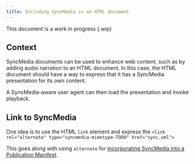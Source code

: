 ```yaml
---
title: Including SyncMedia in an HTML document
---
```

This document is a work in progress {.wip}

## Context

SyncMedia documents can be used to enhance web content, such as by adding audio narration to an HTML document. In this case, the HTML document should have a way to express that it has a SyncMedia presentation for its own content.

A SyncMedia-aware user agent can then load the presentation and invoke playback.

## Link to SyncMedia

One idea is to use the HTML `link` element and express the 
`<link rel="alternate" type="syncmedia-mimetype-TODO" href="sync.xml">`

This goes along with using `alternate` for [incorporating SyncMedia into a Publication Manifest](incorporating-into-pubmanifest.html).